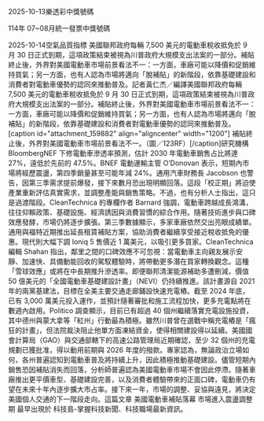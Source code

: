 
2025-10-13樂透彩中獎號碼

                                
114年 07~08月統一發票中獎號碼
                             
2025-10-14空氣品質指標
                              美國聯邦政府每輛 7,500 美元的電動車稅收抵免於 9 月 30 日正式到期，這項政策結束被視為川普政府大規模支出法案的一部分。補貼終止後，外界對美國電動車市場前景看法不一：一方面，車廠可能以降價和促銷維持買氣；另一方面，也有人認為市場將邁向「脫補貼」的新階段，依靠基礎建設和消費者對電動車優勢的認同來推動普及。記者黃仁杰／編譯美國聯邦政府每輛 7,500 美元的電動車稅收抵免於 9 月 30 日正式到期，這項政策結束被視為川普政府大規模支出法案的一部分。補貼終止後，外界對美國電動車市場前景看法不一：一方面，車廠可能以降價和促銷維持買氣；另一方面，也有人認為市場將邁向「脫補貼」的新階段，依靠基礎建設和消費者對電動車優勢的認同來推動普及。[caption id="attachment_159882" align="aligncenter" width="1200"] 補貼終止後，外界對美國電動車市場前景看法不一。（圖／123RF）[/caption]研究機構 BloombergNEF 下修電動車滲透率預測，估計 2030 年電動車銷售占比將達 27%，遠低於先前的 47.5%。BNEF 電動運輸主管 O’Donovan 表示，短期內市場將經歷震盪，第四季銷量甚至可能年減 24%。通用汽車財務長 Jacobson 也警告，因第三季需求提前爆發，接下來數月恐出現明顯回落。這段「校正期」將迫使產業重新評估真實需求，並調整產能與銷售策略。不過，也有分析人士指出，這只是過渡階段。CleanTechnica 的專欄作者 Barnard 強調，電動車跨越成長鴻溝，往往仰賴政策、基礎設施、經濟誘因與消費習慣的綜合作用。隨著技術進步與口碑效應發酵，市場仍將逐步擴張。第三季數據顯示，多家車廠依然交出亮眼成績單。通用與福特近期推出延長租賃補貼方案，協助消費者繼續享受接近稅收抵免的優惠。現代則大幅下調 Ioniq 5 售價近 1 萬美元，以吸引更多買家。CleanTechnica 編輯 Shahan 指出，鄰里之間的口碑效應不可忽視：當電動車主向親友展示安靜、加速快、具備動能回收的駕馭體驗時，將帶動更多潛在買家轉換觀念。這種「雪球效應」或將在中長期推升滲透率。即便聯邦清潔能源補助多遭刪減，價值 50 億美元的「全國電動車基礎建設計畫」（NEVI）仍持續推進。該計畫源自 2021 年的兩黨基建法，目標在全美主要交通走廊鋪設快速充電樁。截至 2024 年底，已有 3,000 萬美元投入運作，並預計隨著審批和施工流程加快，更多充電點將在數週內啟用。Politico 調查顯示，目前已有超過 40 個州繼續落實充電設施投資，其中德州與蒙大拿等「紅州」行動最為積極。雖然川普曾在選戰中稱充電樁是「瘋狂的計畫」，但法院裁決阻止他單方面凍結資金，使得相關建設得以延續。美國國會計算局（GAO）與交通部轄下的高速公路管理局近期確認，至少 32 個州的充電規劃已獲批准，得以動用前期與 2026 年度的撥款。專家認為，無論政治立場如何，各州普遍認知到電動車普及將持續上升，因此積極推動基礎建設。儘管短期內銷售恐因補貼消失而回落，分析師普遍認為美國電動車市場不會因此停滯。隨著車廠推出更平價車型、基礎建設完善，以及消費者體驗帶來的正面口碑，電動車仍有望在未來十年內逐步擴大市占率。接下來一年，市場的調整、妥協與遠見，將決定美國個人交通的下一階段走向。這篇文章 美國電動車補貼落幕 市場進入震盪調整期 最早出現於 科技島-掌握科技新聞、科技職場最新資訊。